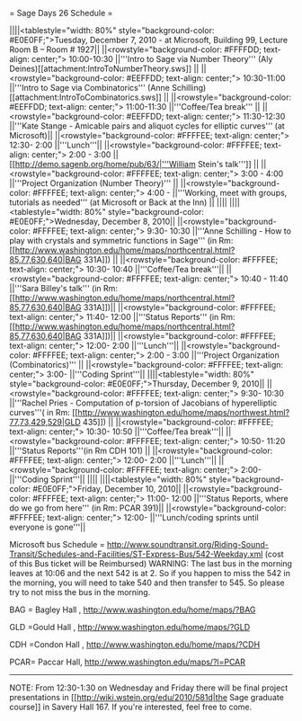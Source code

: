 = Sage Days 26 Schedule =


||||<tablestyle="width: 80%" style="background-color: #E0E0FF;">Tuesday, December 7, 2010 - at Microsoft, Building 99, Lecture Room B – Room # 1927||
||<rowstyle="background-color: #FFFFDD; text-align: center;"> 10:00-10:30  ||'''Intro to Sage via Number Theory''' (Aly Deines)[[attachment:IntroToNumberTheory.sws]] ||
||<rowstyle="background-color: #EEFFDD; text-align: center;"> 10:30-11:00  ||'''Intro to Sage via Combinatorics''' (Anne Schilling)[[attachment:IntroToCombinatorics.sws]] ||
||<rowstyle="background-color: #EEFFDD; text-align: center;"> 11:00-11:30  ||'''Coffee/Tea break''' ||
||<rowstyle="background-color: #EEFFDD; text-align: center;"> 11:30-12:30  ||'''Kate Stange - Amicable pairs and aliquot cycles for elliptic curves''' (at Microsoft)||
||<rowstyle="background-color: #FFFFEE; text-align: center;"> 12:30- 2:00  ||'''Lunch'''||
||<rowstyle="background-color: #FFFFEE; text-align: center;"> 2:00 - 3:00  ||[[http://demo.sagenb.org/home/pub/63/|'''William Stein's talk''']]  ||
||<rowstyle="background-color: #FFFFEE; text-align: center;"> 3:00 - 4:00  ||'''Project Organization (Number Theory)''' ||
||<rowstyle="background-color: #FFFFEE; text-align: center;"> 4:00 -       ||'''Working, meet with groups, tutorials as needed''' (at Microsoft or Back at the Inn) ||
||||
||||<tablestyle="width: 80%" style="background-color: #E0E0FF;">Wednesday, December 8, 2010||
||<rowstyle="background-color: #FFFFEE; text-align: center;"> 9:30- 10:30  ||'''Anne Schilling - How to play with crystals and symmetric functions in Sage''' (in Rm: [[http://www.washington.edu/home/maps/northcentral.html?85,77,630,640|BAG 331A]]) ||
||<rowstyle="background-color: #FFFFEE; text-align: center;"> 10:30- 10:40  ||'''Coffee/Tea break'''||
||<rowstyle="background-color: #FFFFEE; text-align: center;"> 10:40 - 11:40  ||'''Sara Billey's talk''' (in Rm: [[http://www.washington.edu/home/maps/northcentral.html?85,77,630,640|BAG 331A]])||
||<rowstyle="background-color: #FFFFEE; text-align: center;"> 11:40- 12:00  ||'''Status Reports''' (in Rm: [[http://www.washington.edu/home/maps/northcentral.html?85,77,630,640|BAG 331A]])||
||<rowstyle="background-color: #FFFFEE; text-align: center;"> 12:00-  2:00  ||'''Lunch'''||
||<rowstyle="background-color: #FFFFEE; text-align: center;"> 2:00 - 3:00  ||'''Project Organization (Combinatorics)''' ||
||<rowstyle="background-color: #FFFFEE; text-align: center;">  3:00-        ||'''Coding Sprint'''||
||||<tablestyle="width: 80%" style="background-color: #E0E0FF;">Thursday, December 9, 2010||
||<rowstyle="background-color: #FFFFEE; text-align: center;"> 9:30- 10:30  ||'''Rachel Pries - Computation of p-torsion of Jacobians of hyperelliptic curves'''( in Rm: [[http://www.washington.edu/home/maps/northwest.html?77,73,429,529|GLD 435]]) ||
||<rowstyle="background-color: #FFFFEE; text-align: center;"> 10:30- 10:50  ||'''Coffee/Tea break'''||
||<rowstyle="background-color: #FFFFEE; text-align: center;"> 10:50- 11:20  ||'''Status Reports'''(in Rm CDH 101) ||
||<rowstyle="background-color: #FFFFEE; text-align: center;"> 12:00-  2:00  ||'''Lunch'''||
||<rowstyle="background-color: #FFFFEE; text-align: center;">  2:00-        ||'''Coding Sprint'''||
||||
||||<tablestyle="width: 80%" style="background-color: #E0E0FF;">Friday, December 10, 2010||
||<rowstyle="background-color: #FFFFEE; text-align: center;"> 11:00- 12:00  ||'''Status Reports, where do we go from here''' (in Rm: PCAR 391)||
||<rowstyle="background-color: #FFFFEE; text-align: center;"> 12:00-        ||'''Lunch/coding sprints until everyone is gone'''||

Microsoft bus Schedule = http://www.soundtransit.org/Riding-Sound-Transit/Schedules-and-Facilities/ST-Express-Bus/542-Weekday.xml
(cost of this Bus ticket will be Reimbursed)  WARNING: The last bus in the morning leaves at 10:06 and the next 542 is at 2. So if you happen to miss the 542 in the morning, you will need to take 540 and then transfer to 545. So please try to not miss the bus in the morning. 

BAG = Bagley Hall , http://www.washington.edu/home/maps/?BAG

GLD =Gould Hall , http://www.washington.edu/home/maps/?GLD

CDH =Condon Hall , http://www.washington.edu/home/maps/?CDH

PCAR= Paccar Hall, http://www.washington.edu/maps/?l=PCAR

-----

NOTE: From 12:30-1:30 on Wednesday and Friday there will be final project presentations in [[http://wiki.wstein.org/edu/2010/581d|the Sage graduate course]] in Savery Hall 167.  If you're interested, feel free to come. 
